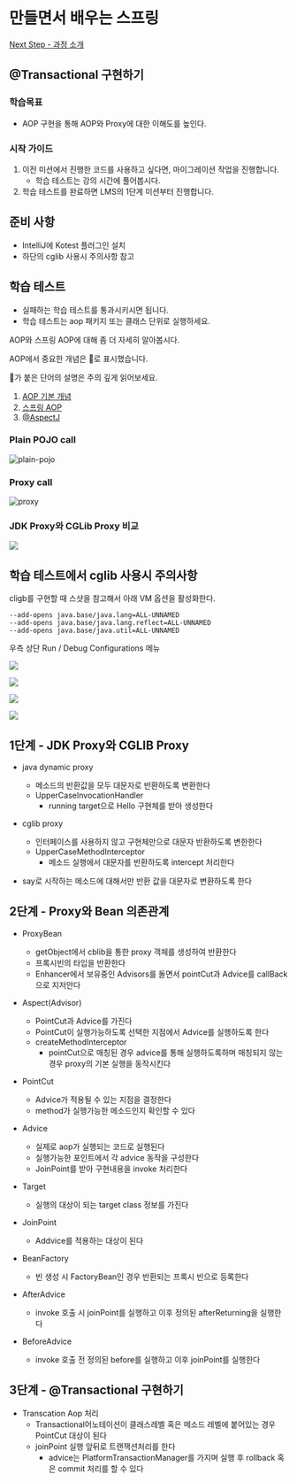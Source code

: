# 만들면서 배우는 스프링
[Next Step - 과정 소개](https://edu.nextstep.camp/c/4YUvqn9V)

## @Transactional 구현하기

### 학습목표
- AOP 구현을 통해 AOP와 Proxy에 대한 이해도를 높인다.

### 시작 가이드
1. 이전 미션에서 진행한 코드를 사용하고 싶다면, 마이그레이션 작업을 진행합니다.
    - 학습 테스트는 강의 시간에 풀어봅시다.
2. 학습 테스트를 완료하면 LMS의 1단계 미션부터 진행합니다.

## 준비 사항
- IntelliJ에 Kotest 플러그인 설치
- 하단의 cglib 사용시 주의사항 참고

## 학습 테스트
- 실패하는 학습 테스트를 통과시키시면 됩니다.
- 학습 테스트는 aop 패키지 또는 클래스 단위로 실행하세요.

AOP와 스프링 AOP에 대해 좀 더 자세히 알아봅시다.

AOP에서 중요한 개념은 🌟로 표시했습니다.

🌟가 붙은 단어의 설명은 주의 깊게 읽어보세요.

1. [AOP 기본 개념](study/src/test/kotlin/aop/Concepts.kt)
2. [스프링 AOP](study/src/test/kotlin/aop/SpringAOP.kt)
3. [@AspectJ](study/src/test/kotlin/aop/AspectJ.kt)

### Plain POJO call
<img src="docs/images/aop-proxy-plain-pojo-call.png" alt="plain-pojo">

### Proxy call
<img src="docs/images/aop-proxy-call.png" alt="proxy">

### JDK Proxy와 CGLib Proxy 비교
![](docs/images/spring-aop.png)

## 학습 테스트에서 cglib 사용시 주의사항

cligb를 구현할 때 스샷을 참고해서 아래 VM 옵션을 활성화한다.

```
--add-opens java.base/java.lang=ALL-UNNAMED
--add-opens java.base/java.lang.reflect=ALL-UNNAMED
--add-opens java.base/java.util=ALL-UNNAMED
```

우측 상단 Run / Debug Configurations 메뉴

![](docs/images/edit-configurations.png)

![](docs/images/modify-options.png)

![](docs/images/add-vm-options.png)

![](docs/images/input-options.png)

## 1단계 - JDK Proxy와 CGLIB Proxy
- java dynamic proxy
  - 메소드의 반환값을 모두 대문자로 반환하도록 변환한다
  - UpperCaseInvocationHandler
    - running target으로 Hello 구현체를 받아 생성한다
- cglib proxy
  - 인터페이스를 사용하지 않고 구현체만으로 대문자 반환하도록 변한한다
  - UpperCaseMethodInterceptor
    - 메소드 실행에서 대문자를 반환하도록 intercept 처리한다

- say로 시작하는 메소드에 대해서만 반환 값을 대문자로 변환하도록 한다

## 2단계 - Proxy와 Bean 의존관계
- ProxyBean
  - getObject에서 cblib을 통한 proxy 객체를 생성하여 반환한다
  - 프록시빈의 타입을 반환한다
  - Enhancer에서 보유중인 Advisors를 돌면서 pointCut과 Advice를 callBack으로 지저안다
- Aspect(Advisor)
  - PointCut과 Advice를 가진다
  - PointCut이 실행가능하도록 선택한 지점에서 Advice를 실행하도록 한다
  - createMethodInterceptor
    - pointCut으로 매칭된 경우 advice를 통해 실행하도록하며 매칭되지 않는 경우 proxy의 기본 실행을 동작시킨다
- PointCut
  - Advice가 적용될 수 있는 지점을 결정한다
  - method가 실행가능한 메소드인지 확인할 수 있다
- Advice
  - 실제로 aop가 실행되는 코드로 실행된다
  - 실행가능한 포인트에서 각 advice 동작을 구성한다
  - JoinPoint를 받아 구현내용을 invoke 처리한다
- Target
  - 실행의 대상이 되는 target class 정보를 가진다
- JoinPoint
  - Addvice를 적용하는 대상이 된다

- BeanFactory
  - 빈 생성 시 FactoryBean인 경우 반환되는 프록시 빈으로 등록한다

- AfterAdvice
  - invoke 호출 시 joinPoint를 실행하고 이후 정의된 afterReturning을 실행한다
- BeforeAdvice
  - invoke 호출 전 정의된 before를 실행하고 이후 joinPoint를 실행한다

## 3단계 - @Transactional 구현하기
- Transcation Aop 처리
  - Transactional어노테이션이 클래스레벨 혹은 메소드 레벨에 붙어있는 경우 PointCut 대상이 된다
  - joinPoint 실행 앞뒤로 트랜잭션처리를 한다
    - advice는 PlatformTransactionManager를 가지며 실행 후 rollback 혹은 commit 처리를 할 수 있다
